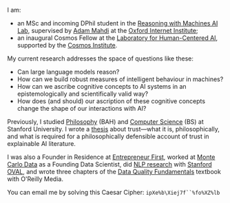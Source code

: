 I am:
- an MSc and incoming DPhil student in the [Reasoning with Machines AI Lab](https://www.oii.ox.ac.uk/research/research-groups/reasoning-with-machines-ai-lab/), supervised by [Adam Mahdi](https://scholar.google.com/citations?view_op=list_works&hl=en&hl=en&user=jUDSqzEAAAAJ&sortby=pubdate) at the [Oxford Internet Institute](https://www.oii.ox.ac.uk);
- an inaugural Cosmos Fellow at the [Laboratory for Human-Centered
  AI](https://hailab.ox.ac.uk/), supported by the [Cosmos
  Institute](https://cosmos-institute.org/).

My current research addresses the space of questions like these:
- Can large language models reason?
- How can we build robust measures of intelligent behaviour in machines?
- How can we ascribe cognitive concepts to AI systems in an epistemologically and
scientifically valid way?
- How does (and should) our ascription of these cognitive concepts change the shape of
our interactions with AI?

Previously, I studied [Philosophy](https://philosophy.stanford.edu) (BAH) and [Computer
Science](https://www.cs.stanford.edu) (BS) at Stanford University. I wrote a
[thesis](https://arxiv.org/abs/2303.08900) about trust—what it is, philosophically, and
what is required for a philosophically defensible account of trust in explainable AI
literature.

I was also a Founder in Residence at [Entrepreneur First](https://www.joinef.com/),
worked at [Monte Carlo Data](https://www.montecarlodata.com) as a Founding Data
Scientist, did [NLP research](https://aclanthology.org/2022.findings-acl.317/) with
[Stanford OVAL](https://oval.cs.stanford.edu), and wrote three chapters of the [Data
Quality
Fundamentals](https://www.oreilly.com/library/view/data-quality-fundamentals/9781098112035/)
textbook with O'Reilly Media.

You can email me by solving this Caesar Cipher: ```ipXe%b\Xiej7f``%fo%XZ%lb```
